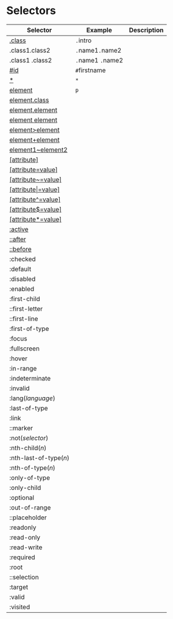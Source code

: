 # Selectors

| Selector                                                                                 | Example           | Description |
| ---------------------------------------------------------------------------------------- | ----------------- | ----------- |
| [.class](https://www.w3schools.com/cssref/sel_class.asp)                                 | `.`intro          |             |
| .class1.class2                                                                           | `.`name1`.`name2  |             |
| .class1 .class2                                                                          | `.`name1 `.`name2 |             |
| [#id](https://www.w3schools.com/cssref/sel_id.asp)                                       | `#`firstname      |             |
| [\*](https://www.w3schools.com/cssref/sel_all.asp)                                       | `*`               |             |
| [element](https://www.w3schools.com/cssref/sel_element.asp)                              | `p`               |             |
| [element.class](https://www.w3schools.com/cssref/sel_element_class.asp)                  |                   |             |
| [element,element](https://www.w3schools.com/cssref/sel_element_comma.asp)                |                   |             |
| [element element](https://www.w3schools.com/cssref/sel_element_element.asp)              |                   |             |
| [element>element](https://www.w3schools.com/cssref/sel_element_gt.asp)                   |                   |             |
| [element+element](https://www.w3schools.com/cssref/sel_element_pluss.asp)                |                   |             |
| [element1\~element2](https://www.w3schools.com/cssref/sel_gen_sibling.asp)               |                   |             |
| [[attribute]](https://www.w3schools.com/cssref/sel_attribute.asp)                        |                   |             |
| [[attribute=value]](https://www.w3schools.com/cssref/sel_attribute_value.asp)            |                   |             |
| [[attribute\~=value]](https://www.w3schools.com/cssref/sel_attribute_value_contains.asp) |                   |             |
| [[attribute\|=value]](https://www.w3schools.com/cssref/sel_attribute_value_lang.asp)     |                   |             |
| [[attribute^=value]](https://www.w3schools.com/cssref/sel_attr_begin.asp)                |                   |             |
| [[attribute\$=value]](https://www.w3schools.com/cssref/sel_attr_end.asp)                 |                   |             |
| [[attribute\*=value]](https://www.w3schools.com/cssref/sel_attr_contain.asp)             |                   |             |
| [:active](https://www.w3schools.com/cssref/sel_active.asp)                               |                   |             |
| [::after](https://www.w3schools.com/cssref/sel_after.asp)                                |                   |             |
| [::before](https://www.w3schools.com/cssref/sel_before.asp)                              |                   |             |
| :checked                                                                                 |                   |             |
| :default                                                                                 |                   |             |
| :disabled                                                                                |                   |             |
| :enabled                                                                                 |                   |             |
| :first-child                                                                             |                   |             |
| ::first-letter                                                                           |                   |             |
| ::first-line                                                                             |                   |             |
| :first-of-type                                                                           |                   |             |
| :focus                                                                                   |                   |             |
| :fullscreen                                                                              |                   |             |
| :hover                                                                                   |                   |             |
| :in-range                                                                                |                   |             |
| :indeterminate                                                                           |                   |             |
| :invalid                                                                                 |                   |             |
| :lang(*language*)                                                                        |                   |             |
| :last-of-type                                                                            |                   |             |
| :link                                                                                    |                   |             |
| ::marker                                                                                 |                   |             |
| :not(*selector*)                                                                         |                   |             |
| :nth-child(*n*)                                                                          |                   |             |
| :nth-last-of-type(*n*)                                                                   |                   |             |
| :nth-of-type(*n*)                                                                        |                   |             |
| :only-of-type                                                                            |                   |             |
| :only-child                                                                              |                   |             |
| :optional                                                                                |                   |             |
| :out-of-range                                                                            |                   |             |
| ::placeholder                                                                            |                   |             |
| :readonly                                                                                |                   |             |
| :read-only                                                                               |                   |             |
| :read-write                                                                              |                   |             |
| :required                                                                                |                   |             |
| :root                                                                                    |                   |             |
| ::selection                                                                              |                   |             |
| :target                                                                                  |                   |             |
| :valid                                                                                   |                   |             |
| :visited                                                                                 |                   |             |

